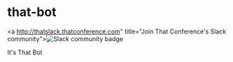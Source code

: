 # that-bot
<span class="badge-slackin"><a http://thatslack.thatconference.com" title="Join That Conference's Slack community"><img src="http://thatslack.thatconference.com/badge.svg" alt="Slack community badge" /></a></span>

It's That Bot
